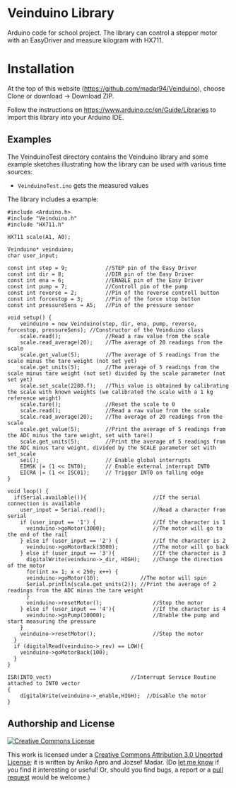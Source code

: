 # Veinduino Library

Arduino code for school project. The library can control a stepper motor with an EasyDriver and measure kilogram with HX711.

# Installation
At the top of this website (https://github.com/madar94/Veinduino), choose Clone or download -> Download ZIP.

Follow the instructions on https://www.arduino.cc/en/Guide/Libraries to import this library into your Arduino IDE.

## Examples

The VeinduinoTest directory contains the Veinduino library and some example sketches
illustrating how the library can be used with various time sources:

- `VeinduinoTest.ino` gets the measured values
<p>The library includes a example:</p>

	#include <Arduino.h>
	#include "Veinduino.h"
	#include "HX711.h"
	
	HX711 scale(A1, A0);

	Veinduino* veinduino;
	char user_input;

	const int step = 9;            //STEP pin of the Easy Driver
	const int dir = 8;             //DIR pin of the Easy Driver
	const int ena = 6;             //ENABLE pin of the Easy Driver
	const int pump = 7;            //Controll pin of the pump
	const int reverse = 2;         //Pin of the reverse controll button
	const int forcestop = 3;       //Pin of the force stop button
	const int pressureSens = A5;   //Pin of the pressure sensor

	void setup() {
    	veinduino = new Veinduino(step, dir, ena, pump, reverse, forcestop, pressureSens); //Constructor of the Veinduino class
    	scale.read();              //Read a raw value from the scale
    	scale.read_average(20);    //The average of 20 readings from the scale
    	scale.get_value(5);        //The average of 5 readings from the scale minus the tare weight (not set yet)
    	scale.get_units(5);        //The average of 5 readings from the scale minus tare weight (not set) divided by the scale parameter (not set yet)
    	scale.set_scale(2280.f);   //This value is obtained by calibrating the scale with known weights (we calibrated the scale with a 1 kg reference weight)
    	scale.tare();              //Reset the scale to 0
    	scale.read();              //Read a raw value from the scale
    	scale.read_average(20);    //The average of 20 readings from the scale
    	scale.get_value(5);        //Print the average of 5 readings from the ADC minus the tare weight, set with tare()
    	scale.get_units(5);        //Print the average of 5 readings from the ADC minus tare weight, divided by the SCALE parameter set with set_scale
    	sei();                     // Enable global interrupts
    	EIMSK |= (1 << INT0);      // Enable external interrupt INT0
    	EICRA |= (1 << ISC01);     // Trigger INT0 on falling edge
	}

	void loop() {
	  if(Serial.available()){                     //If the serial connection is available
	    user_input = Serial.read();               //Read a character from serial
	    if (user_input == '1') {                  //If the character is 1
	      veinduino->goMotor(3000);               //The motor will go to the end of the rail
	    } else if (user_input == '2') {           //If the character is 2
	      veinduino->goMotorBack(3000);           //The motor will go back
	    } else if (user_input == '3'){            //If the character is 3
	      digitalWrite(veinduino->_dir, HIGH);    //Change the direction of the motor
	      for(int x= 1; x < 250; x++) {
		  veinduino->goMotor(10);             //The motor will spin
		  Serial.println(scale.get_units(2)); //Print the average of 2 readings from the ADC minus the tare weight
	      }
	      veinduino->resetMotor();                //Stop the motor
	    } else if (user_input == '4'){            //If the character is 4
	      veinduino->goPump(10000);               //Enable the pump and start measuring the pressure
	    }
	    veinduino->resetMotor();                  //Stop the motor
	  }
	  if (digitalRead(veinduino->_rev) == LOW){
	    veinduino->goMotorBack(100);
	  }
	}

	ISR(INT0_vect)                         //Interrupt Service Routine attached to INT0 vector
	{
	    digitalWrite(veinduino->_enable,HIGH);  //Disable the motor
	}


<h2>Authorship and License</h2>

<a rel="license" href="http://creativecommons.org/licenses/by/3.0/"><img alt="Creative Commons License" id="license" src="http://i.creativecommons.org/l/by/3.0/80x15.png" /></a>

<p>This work is licensed under a <a rel="license" href="http://creativecommons.org/licenses/by/3.0/">Creative Commons Attribution 3.0 Unported License</a>; it is written by Aniko Apro and Jozsef Madar. (Do <a href="mailto:madar94@gmail.com">let me know</a> if you find it interesting or useful! Or, should you find bugs, a report or a <a href="http://help.github.com/pull-requests/">pull request</a> would be welcome.)</p>
